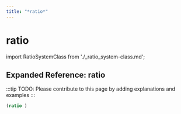 ```yaml
---
title: "*ratio*"
---
```


# ratio

import RatioSystemClass from './_ratio_system-class.md';

<RatioSystemClass />

## Expanded Reference: ratio

:::tip
TODO: Please contribute to this page by adding explanations and examples
:::

```lisp
(ratio )
```

